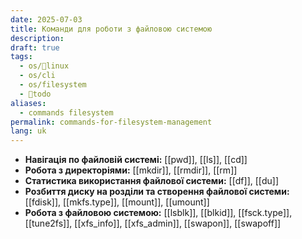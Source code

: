 ```yaml
---
date: 2025-07-03
title: Команди для роботи з файловою системою
description: 
draft: true
tags:
  - os/🐧linux
  - os/cli
  - os/filesystem
  - 🌱todo
aliases:
  - commands filesystem
permalink: commands-for-filesystem-management
lang: uk
---
```


- **Навігація по файловій системі:** [[pwd]], [[ls]], [[cd]]
- **Робота з директоріями:** [[mkdir]], [[rmdir]], [[rm]]
- **Статистика використання файлової системи:** [[df]], [[du]]
- **Розбиття диску на розділи та створення файлової системи:** [[fdisk]], [[mkfs.type]], [[mount]], [[umount]]
- **Робота з файловою системою:** [[lsblk]], [[blkid]], [[fsck.type]], [[tune2fs]], [[xfs_info]], [[xfs_admin]], [[swapon]], [[swapoff]]

